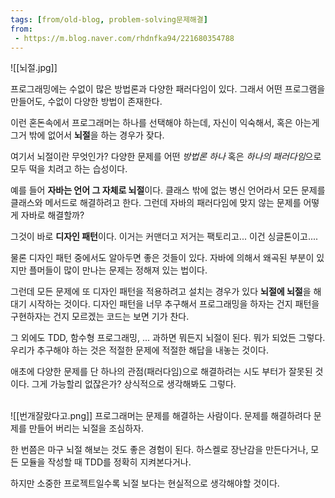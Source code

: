 ```yaml
---
tags: [from/old-blog, problem-solving문제해결]
from:
 - https://m.blog.naver.com/rhdnfka94/221680354788
---
```

![[뇌절.jpg]]

프로그래밍에는 수없이 많은 방법론과 다양한 패러다임이 있다.
그래서 어떤 프로그램을 만들어도, 수없이 다양한 방법이 존재한다.

이런 혼돈속에서 프로그래머는 하나를 선택해야 하는데,
자신이 익숙해서, 혹은 아는게 그거 밖에 없어서 **뇌절**을 하는 경우가 잦다.

여기서 뇌절이란 무엇인가? 
다양한 문제를 어떤 *방법론 하나* 혹은 *하나의 패러다임*으로 모두 떡을 치려고 하는 습성이다.

예를 들어 **자바는 언어 그 자체로 뇌절**이다.
클래스 밖에 없는 병신 언어라서 모든 문제를 클래스와 메서드로 해결하려고 한다.
그런데 자바의 패러다임에 맞지 않는 문제를 어떻게 자바로 해결할까?

그것이 바로 **디자인 패턴**이다. 
이거는 커맨더고 저거는 팩토리고... 이건 싱글톤이고....

물론 디자인 패턴 중에서도 알아두면 좋은 것들이 있다. 
자바에 의해서 왜곡된 부분이 있지만 플머들이 많이 만나는 문제는 정해져 있는 법이다.

그런데 모든 문제에 또 디자인 패턴을 적용하려고 설치는 경우가 있다
**뇌절에 뇌절**을 해대기 시작하는 것이다.
디자인 패턴을 너무 추구해서 프로그래밍을 하자는 건지 패턴을 구현하자는 건지 모르겠는 코드는 보면 기가 찬다.

그 외에도 TDD, 함수형 프로그래밍, ...
과하면 뭐든지 뇌절이 된다. 뭐가 되었든 그렇다.
우리가 추구해야 하는 것은 적절한 문제에 적절한 해답을 내놓는 것이다.

애초에 다양한 문제를 단 하나의 관점(패러다임)으로 해결하려는 시도 부터가 잘못된 것이다.
그게 가능할리 없잖은가? 상식적으로 생각해봐도 그렇다.

\
![[번개잘랐다고.png]]
프로그래머는 문제를 해결하는 사람이다. 
문제를 해결하려다 문제를 만들어 버리는 뇌절을 조심하자.

한 번쯤은 마구 뇌절 해보는 것도 좋은 경험이 된다. 
하스켈로 장난감을 만든다거나, 모든 모듈을 작성할 때 TDD를 정확히 지켜본다거나.

하지만 소중한 프로젝트일수록 뇌절 보다는 현실적으로 생각해야할 것이다.